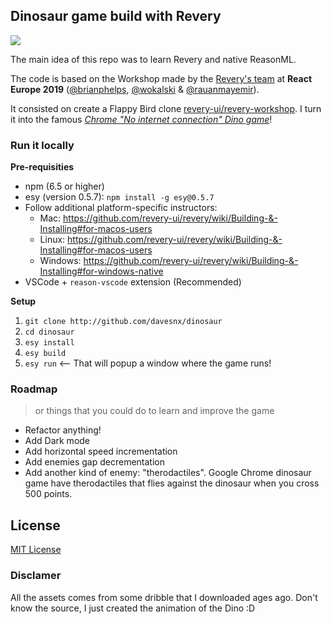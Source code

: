 ## Dinosaur game build with Revery

![](./docs/demo.png)

The main idea of this repo was to learn Revery and native ReasonML.

The code is based on the Workshop made by the [Revery's team](https://github.com/revery-ui) at **React Europe 2019** ([@brianphelps](https://github.com/bryphe), [@wokalski](https://github.com/wokalski) & [@rauanmayemir](https://github.com/rauanmayemir)).

It consisted on create a Flappy Bird clone [revery-ui/revery-workshop](https://github.com/revery-ui/revery-workshop). I turn it into the famous *[Chrome "No internet connection" Dino game](chrome://dino)*!

### Run it locally

**Pre-requisities**

- npm (6.5 or higher)
- esy (version 0.5.7): `npm install -g esy@0.5.7`
- Follow additional platform-specific instructors:
  - Mac: https://github.com/revery-ui/revery/wiki/Building-&-Installing#for-macos-users
  - Linux: https://github.com/revery-ui/revery/wiki/Building-&-Installing#for-macos-users
  - Windows: https://github.com/revery-ui/revery/wiki/Building-&-Installing#for-windows-native
- VSCode + `reason-vscode` extension (Recommended)

<!-- The first-time build can take a while, as the entire compiler toolchain is being built. -->

**Setup**

1. `git clone http://github.com/davesnx/dinosaur`
2. `cd dinosaur`
3. `esy install`
4. `esy build`
5. `esy run` <-- That will popup a window where the game runs!

### Roadmap
> or things that you could do to learn and improve the game
- Refactor anything!
- Add Dark mode
- Add horizontal speed incrementation
- Add enemies gap decrementation
- Add another kind of enemy: "therodactiles". Google Chrome dinosaur game have therodactiles that flies against the dinosaur when you cross 500 points.

## License

[MIT License](LICENSE)

### Disclamer

All the assets comes from some dribble that I downloaded ages ago. Don't know the source, I just created the animation of the Dino :D
